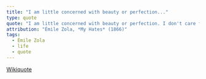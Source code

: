 ```yaml
---
title: "I am little concerned with beauty or perfection..."
type: quote
quote: "I am little concerned with beauty or perfection. I don't care for the great centuries. All I care about is life, struggle, intensity. I am at ease in my generation."
attribution: "Émile Zola, *My Hates* (1866)"
tags:
  - Émile Zola
  - life
  - quote
---
```

[Wikiquote](https://en.wikiquote.org/wiki/%C3%89mile_Zola)